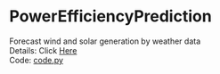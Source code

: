 # PowerEfficiencyPrediction

Forecast wind and solar generation by weather data  
Details: Click [Here](https://tim-hansheng-huang.github.io/PowerEfficiencyPrediction/PowerEfficiency_Prediction.html)  
Code:  [code.py](https://github.com/Tim-HanSheng-Huang/PowerEfficiencyPrediction/blob/main/PowerEfficiency_Prediction.py) 

